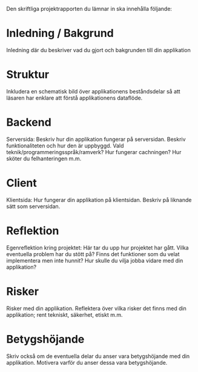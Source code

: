 Den skriftliga projektrapporten du lämnar in ska innehålla följande:


# Inledning / Bakgrund

Inledning där du beskriver vad du gjort och bakgrunden till din applikation

# Struktur

Inkludera en schematisk bild över applikationens beståndsdelar så att läsaren har enklare att förstå applikationens dataflöde.

# Backend
Serversida: Beskriv hur din applikation fungerar på serversidan. Beskriv funktionaliteten och hur den är uppbyggd. Vald teknik/programmeringsspråk/ramverk? Hur fungerar cachningen? Hur sköter du felhanteringen m.m.

# Client

Klientsida: Hur fungerar din applikation på klientsidan. Beskriv på liknande sätt som serversidan.

# Reflektion

Egenreflektion kring projektet: Här tar du upp hur projektet har gått. Vilka eventuella problem har du stött på? Finns det funktioner som du velat implementera men inte hunnit? Hur skulle du vilja jobba vidare med din applikation?

# Risker

Risker med din applikation. Reflektera över vilka risker det finns med din applikation; rent tekniskt, säkerhet, etiskt m.m.

# Betygshöjande

Skriv också om de eventuella delar du anser vara betygshöjande med din applikation. Motivera varför du anser dessa vara betygshöjande.

